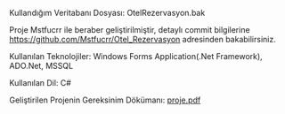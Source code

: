 Kullandığım Veritabanı Dosyası: OtelRezervasyon.bak

Proje Mstfucrr ile beraber geliştirilmiştir, detaylı commit bilgilerine https://github.com/Mstfucrr/Otel_Rezervasyon adresinden bakabilirsiniz.

Kullanılan Teknolojiler: Windows Forms Application(.Net Framework), ADO.Net, MSSQL

Kullanılan Dil: C#

Geliştirilen Projenin Gereksinim Dökümanı: 
[proje.pdf](https://github.com/osman28tr/Otel_Otomasyon_Proje/files/11511218/proje.pdf)
